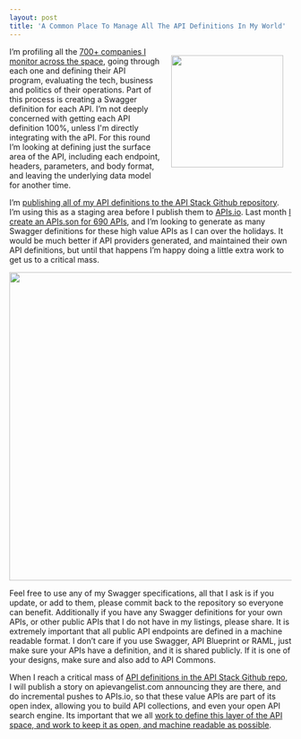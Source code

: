 ```yaml
---
layout: post
title: 'A Common Place To Manage All The API Definitions In My World'
---
```

<p><a href="https://github.com/kinlane/api-stack/tree/gh-pages/data"><img style="padding: 15px;" src="https://s3.amazonaws.com/kinlane-productions/api-commons/api-commons-icon.png" alt="" width="200" align="right" /></a></p>
<p>I&rsquo;m profiling all the <a href="http://theapistack.com/">700+ companies I monitor across the space</a>, going through each one and defining their API program, evaluating the tech, business and politics of their operations. Part of this process is creating a Swagger definition for each API. I&rsquo;m not deeply concerned with getting each API definition 100%, unless I'm directly integrating with the aPI. For this round I&rsquo;m looking at defining just the surface area of the API, including each endpoint, headers, parameters, and body format, and leaving the underlying data model for another time.</p>
<p>I&rsquo;m <a href="https://github.com/kinlane/api-stack/tree/gh-pages/data">publishing all of my API definitions to the API Stack Github repository</a>. I&rsquo;m using this as a staging area before I publish them to <a href="http://apis.io">APIs.io</a>. Last month <a href="http://www.3scale.net/2014/11/apis-io-hit-front-page-of-hacker-news/">I create an APIs.son for 690 APIs</a>, and I&rsquo;m looking to generate as many Swagger definitions for these high value APIs as I can over the holidays. It would be much better if API providers generated, and maintained their own API definitions, but until that happens I&rsquo;m happy doing a little extra work to get us to a critical mass.</p>
<p><a href="http://apievangelist.com/2014/12/21/making-sure-the-most-important-layers-of-api-space-stay-open/"><img style="display: block; margin-left: auto; margin-right: auto;" src="https://s3.amazonaws.com/kinlane-productions/api-evangelist/api-architecture/api-architecture-two.png" alt="" width="550" /></a></p>
<p>Feel free to use any of my Swagger specifications, all that I ask is if you update, or add to them, please commit back to the repository so everyone can benefit. Additionally if you have any Swagger definitions for your own APIs, or other public APIs that I do not have in my listings, please share. It is extremely important that all public API endpoints are defined in a machine readable format. I don&rsquo;t care if you use Swagger, API Blueprint or RAML, just make sure your APIs have a definition, and it is shared publicly. If it is one of your designs, make sure and also add to API Commons.</p>
<p>When I reach a critical mass of <a href="https://github.com/kinlane/api-stack/tree/gh-pages/data">API definitions in the API Stack Github repo</a>, I will publish a story on apievangelist.com announcing they are there, and do incremental pushes to APIs.io, so that these value APIs are part of its open index, allowing you to build API collections, and even your open API search engine. Its important that we all <a href="http://apievangelist.com/2014/12/21/making-sure-the-most-important-layers-of-api-space-stay-open/">work to define this layer of the API space, and work to keep it as open, and machine readable as possible</a>.</p>